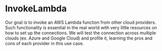 # InvokeLambda
Our goal is to invoke an AWS Lambda function from other cloud providers. Such functionality is essential in the real world with very little resources on how to set up the connections. We will test the connection across multiple clouds (ex. Azure and Google Cloud) and profile it, learning the pros and cons of each provider in this use case. 

